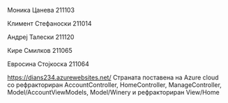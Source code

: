 Моника Цанева 211103

Климент Стефаноски 211014

Андреј Талески 211120

Кире Смилков 211065

Евросина Стојкоска 211064

https://dians234.azurewebsites.net/
Страната поставена на Azure cloud со рефракториран AccountController, HomeController, ManageController, Model/AccountViewModels, Model/Winery и рефракториран View/Home


